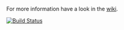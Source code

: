 For more information have a look in the [wiki](https://github.com/mikey179/vfsStream/wiki).

[![Build Status](https://secure.travis-ci.org/mikey179/vfsStream.png)](https://travis-ci.org/mikey179/vfsStream)